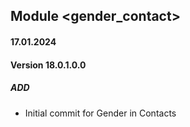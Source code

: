 ## Module <gender_contact>

#### 17.01.2024
#### Version 18.0.1.0.0
##### ADD

- Initial commit for Gender in Contacts
